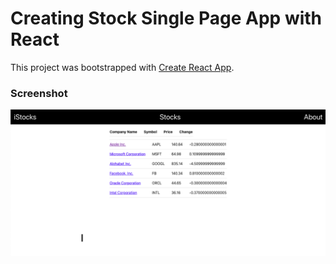 # Creating Stock Single Page App with React

This project was bootstrapped with [Create React App](https://github.com/facebook/create-react-app).

### Screenshot
![Screenshot](https://raw.githubusercontent.com/rsmall1990/stocks-react-router/master/Screen%20Shot%202022-01-19%20at%2011.08.45%20PM.png)
